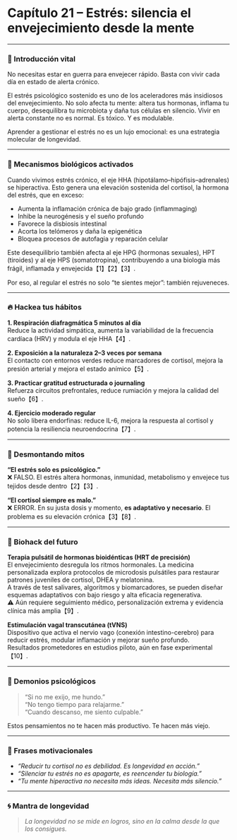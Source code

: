 # Capítulo 21 – Estrés: silencia el envejecimiento desde la mente

---

### 🌱 Introducción vital

No necesitas estar en guerra para envejecer rápido. Basta con vivir cada día en estado de alerta crónico.

El estrés psicológico sostenido es uno de los aceleradores más insidiosos del envejecimiento. No solo afecta tu mente: altera tus hormonas, inflama tu cuerpo, desequilibra tu microbiota y daña tus células en silencio. Vivir en alerta constante no es normal. Es tóxico. Y es modulable.

Aprender a gestionar el estrés no es un lujo emocional: es una estrategia molecular de longevidad.

---

### 🧠 Mecanismos biológicos activados

Cuando vivimos estrés crónico, el eje HHA (hipotálamo–hipófisis–adrenales) se hiperactiva. Esto genera una elevación sostenida del cortisol, la hormona del estrés, que en exceso:

- Aumenta la inflamación crónica de bajo grado (inflammaging)  
- Inhibe la neurogénesis y el sueño profundo  
- Favorece la disbiosis intestinal  
- Acorta los telómeros y daña la epigenética  
- Bloquea procesos de autofagia y reparación celular

Este desequilibrio también afecta al eje HPG (hormonas sexuales), HPT (tiroides) y al eje HPS (somatotropina), contribuyendo a una biología más frágil, inflamada y envejecida【1】【2】【3】.

Por eso, al regular el estrés no solo “te sientes mejor”: también rejuveneces.

---

### 🔥 Hackea tus hábitos

**1. Respiración diafragmática 5 minutos al día**  
Reduce la actividad simpática, aumenta la variabilidad de la frecuencia cardíaca (HRV) y modula el eje HHA【4】.

**2. Exposición a la naturaleza 2–3 veces por semana**  
El contacto con entornos verdes reduce marcadores de cortisol, mejora la presión arterial y mejora el estado anímico【5】.

**3. Practicar gratitud estructurada o journaling**  
Refuerza circuitos prefrontales, reduce rumiación y mejora la calidad del sueño【6】.

**4. Ejercicio moderado regular**  
No solo libera endorfinas: reduce IL-6, mejora la respuesta al cortisol y potencia la resiliencia neuroendocrina【7】.

---

### 🧨 Desmontando mitos

**“El estrés solo es psicológico.”**  
❌ FALSO. El estrés altera hormonas, inmunidad, metabolismo y envejece tus tejidos desde dentro【2】【3】.

**“El cortisol siempre es malo.”**  
❌ ERROR. En su justa dosis y momento, **es adaptativo y necesario**. El problema es su elevación crónica【3】【8】.

---

### 🚀 Biohack del futuro

**Terapia pulsátil de hormonas bioidénticas (HRT de precisión)**  
El envejecimiento desregula los ritmos hormonales. La medicina personalizada explora protocolos de microdosis pulsátiles para restaurar patrones juveniles de cortisol, DHEA y melatonina.  
A través de test salivares, algoritmos y biomarcadores, se pueden diseñar esquemas adaptativos con bajo riesgo y alta eficacia regenerativa.  
⚠️ Aún requiere seguimiento médico, personalización extrema y evidencia clínica más amplia【9】.

**Estimulación vagal transcutánea (tVNS)**  
Dispositivo que activa el nervio vago (conexión intestino-cerebro) para reducir estrés, modular inflamación y mejorar sueño profundo.  
Resultados prometedores en estudios piloto, aún en fase experimental【10】.

---

### 🧠 Demonios psicológicos

> “Si no me exijo, me hundo.”  
> “No tengo tiempo para relajarme.”  
> “Cuando descanso, me siento culpable.”

Estos pensamientos no te hacen más productivo. Te hacen más viejo.

---

### 💬 Frases motivacionales

- *“Reducir tu cortisol no es debilidad. Es longevidad en acción.”*
- *“Silenciar tu estrés no es apagarte, es reencender tu biología.”*
- *“Tu mente hiperactiva no necesita más ideas. Necesita más silencio.”*

---

### 🌀 Mantra de longevidad

> *La longevidad no se mide en logros, sino en la calma desde la que los consigues.*


